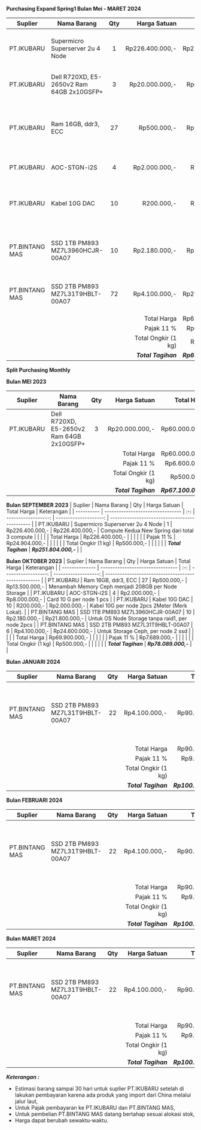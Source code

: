 **Purchasing Expand Spring1 Bulan Mei - MARET 2024**

| Suplier        | Nama Barang                               | Qty |        Harga Satuan |           Total Harga | Keterangan                                          |
| -------------- | ----------------------------------------- | :-: | ------------------: | --------------------: | --------------------------------------------------- |
| PT.IKUBARU     | Supermicro Superserver 2u 4 Node          |  1  |     Rp226.400.000,- |       Rp226.400.000,- | Compute Kedua New Spring dari total 3 compute       |
| PT.IKUBARU     | Dell R720XD, E5-2650v2 Ram 64GB 2x10GSFP+ |  3  |      Rp20.000.000,- |        Rp60.000.000,- | Untuk 3 node Storage Ceph                           |
| PT.IKUBARU     | Ram 16GB, ddr3, ECC                       | 27  |         Rp500.000,- |        Rp13.500.000,- | Menambah Memory Ceph menjadi 208GB per Node Storage |
| PT.IKUBARU     | AOC-STGN-i2S                              |  4  |       Rp2.000.000,- |         Rp8.000.000,- | Card 10 G per node 1 pcs                            |
| PT.IKUBARU     | Kabel 10G DAC                             | 10  |          R200.000,- |         Rp2.000.000,- | Kabel 10G per node 2pcs 2Meter (Merk Lokal).        |
| PT.BINTANG MAS | SSD 1TB PM893 MZ7L3960HCJR-00A07          | 10  |       Rp2.180.000,- |        Rp21.800.000,- | Untuk OS Node Storage tanpa raid1, per node 2pcs    |
| PT.BINTANG MAS | SSD 2TB PM893 MZ7L31T9HBLT-00A07          | 72  |       Rp4.100.000,- |       Rp295.200.000,- | Untuk Storage Ceph, per node 24 ssd                 |
|                |                                           |     |         Total Harga |       Rp626.900.000,- |                                                     |
|                |                                           |     |         Pajak  11 % |        Rp68.959.000,- |                                                     |
|                |                                           |     | Total Ongkir (1 kg) |         Rp1.500.000,- |                                                     |
|                |                                           |     | ***Total Tagihan*** | ***Rp697.359.000,-*** |                                                     |



**Split Purchasing Monthly**

**Bulan MEI 2023**

| Suplier    | Nama Barang                               | Qty |        Harga Satuan |          Total Harga | Keterangan                |
| ---------- | ----------------------------------------- | :-: | ------------------: | -------------------: | ------------------------- |
| PT.IKUBARU | Dell R720XD, E5-2650v2 Ram 64GB 2x10GSFP+ |  3  |      Rp20.000.000,- |       Rp60.000.000,- | Untuk 3 node Storage Ceph |
|            |                                           |     |         Total Harga |       Rp60.000.000,- |                           |
|            |                                           |     |         Pajak  11 % |        Rp6.600.000,- |                           |
|            |                                           |     | Total Ongkir (1 kg) |          Rp500.000,- |                           |
|            |                                           |     | ***Total Tagihan*** | ***Rp67.100.000,-*** |                           |


**Bulan SEPTEMBER 2023**
| Suplier    | Nama Barang                      | Qty |        Harga Satuan |           Total Harga | Keterangan                                    |
| ---------- | -------------------------------- | :-: | ------------------: | --------------------: | --------------------------------------------- |
| PT.IKUBARU | Supermicro Superserver 2u 4 Node |  1  |     Rp226.400.000,- |       Rp226.400.000,- | Compute Kedua New Spring dari total 3 compute |
|            |                                  |     |         Total Harga |       Rp226.400.000,- |                                               |
|            |                                  |     |         Pajak  11 % |        Rp24.904.000,- |                                               |
|            |                                  |     | Total Ongkir (1 kg) |           Rp500.000,- |                                               |
|            |                                  |     | ***Total Tagihan*** | ***Rp251.804.000,-*** |                                               |

**Bulan OKTOBER 2023**
| Suplier        | Nama Barang                      | Qty |        Harga Satuan |          Total Harga | Keterangan                                          |
| -------------- | -------------------------------- | :-: | ------------------: | -------------------: | --------------------------------------------------- |
| PT.IKUBARU     | Ram 16GB, ddr3, ECC              | 27  |         Rp500.000,- |       Rp13.500.000,- | Menambah Memory Ceph menjadi 208GB per Node Storage |
| PT.IKUBARU     | AOC-STGN-i2S                     |  4  |       Rp2.000.000,- |        Rp8.000.000,- | Card 10 G per node 1 pcs                            |
| PT.IKUBARU     | Kabel 10G DAC                    | 10  |          R200.000,- |        Rp2.000.000,- | Kabel 10G per node 2pcs 2Meter (Merk Lokal).        |
| PT.BINTANG MAS | SSD 1TB PM893 MZ7L3960HCJR-00A07 | 10  |       Rp2.180.000,- |       Rp21.800.000,- | Untuk OS Node Storage tanpa raid1, per node 2pcs    |
| PT.BINTANG MAS | SSD 2TB PM893 MZ7L31T9HBLT-00A07 |  6  |       Rp4.100.000,- |       Rp24.600.000,- | Untuk Storage Ceph, per node 2 ssd                  |
|                |                                  |     |         Total Harga |       Rp69.900.000,- |                                                     |
|                |                                  |     |         Pajak  11 % |        Rp7.689.000,- |                                                     |
|                |                                  |     | Total Ongkir (1 kg) |          Rp500.000,- |                                                     |
|                |                                  |     | ***Total Tagihan*** | ***Rp78.089.000,-*** |                                                     |

**Bulan JANUARI 2024**

| Suplier        | Nama Barang                      | Qty |        Harga Satuan |           Total Harga | Keterangan                                                        |
| -------------- | -------------------------------- | :-: | ------------------: | --------------------: | ----------------------------------------------------------------- |
| PT.BINTANG MAS | SSD 2TB PM893 MZ7L31T9HBLT-00A07 | 22  |       Rp4.100.000,- |        Rp90.200.000,- | Untuk tambahan 3 node storage Ceph, 2 node 7 ssd dan 1 node 8 ssd |
|                |                                  |     |         Total Harga |        Rp90.200.000,- |                                                                   |
|                |                                  |     |         Pajak  11 % |         Rp9.922.000,- |                                                                   |
|                |                                  |     | Total Ongkir (1 kg) |                 Rp0,- |                                                                   |
|                |                                  |     | ***Total Tagihan*** | ***Rp100.122.000,-*** |                                                                   |


**Bulan FEBRUARI 2024**

| Suplier        | Nama Barang                      | Qty |        Harga Satuan |           Total Harga | Keterangan                                                        |
| -------------- | -------------------------------- | :-: | ------------------: | --------------------: | ----------------------------------------------------------------- |
| PT.BINTANG MAS | SSD 2TB PM893 MZ7L31T9HBLT-00A07 | 22  |       Rp4.100.000,- |        Rp90.200.000,- | Untuk tambahan 3 node storage Ceph, 2 node 7 ssd dan 1 node 8 ssd |
|                |                                  |     |         Total Harga |        Rp90.200.000,- |                                                                   |
|                |                                  |     |         Pajak  11 % |         Rp9.922.000,- |                                                                   |
|                |                                  |     | Total Ongkir (1 kg) |                 Rp0,- |                                                                   |
|                |                                  |     | ***Total Tagihan*** | ***Rp100.122.000,-*** |                                                                   |


**Bulan MARET 2024**

| Suplier        | Nama Barang                      | Qty |        Harga Satuan |           Total Harga | Keterangan                                                        |
| -------------- | -------------------------------- | :-: | ------------------: | --------------------: | ----------------------------------------------------------------- |
| PT.BINTANG MAS | SSD 2TB PM893 MZ7L31T9HBLT-00A07 | 22  |       Rp4.100.000,- |        Rp90.200.000,- | Untuk tambahan 3 node storage Ceph, 2 node 7 ssd dan 1 node 8 ssd |
|                |                                  |     |         Total Harga |        Rp90.200.000,- |                                                                   |
|                |                                  |     |         Pajak  11 % |         Rp9.922.000,- |                                                                   |
|                |                                  |     | Total Ongkir (1 kg) |                 Rp0,- |                                                                   |
|                |                                  |     | ***Total Tagihan*** | ***Rp100.122.000,-*** |                                                                   |


***Keterangan :***
- Estimasi barang sampai 30 hari untuk suplier PT.IKUBARU setelah di lakukan pembayaran karena ada produk yang import dari China melalui jalur laut,
- Untuk Pajak pembayaran ke PT.IKUBARU dan PT.BINTANG MAS,
- Untuk pembelian PT.BINTANG MAS datang bertahap sesuai alokasi stok,
- Harga dapat berubah sewaktu-waktu.